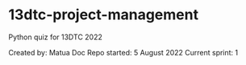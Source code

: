 # 13dtc-project-management
Python quiz for 13DTC 2022

Created by: Matua Doc
Repo started: 5 August 2022
Current sprint: 1